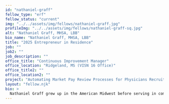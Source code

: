 ```yaml
---
id: "nathaniel-graff"
fellow_type: "erf"
fellow_status: "current"
img: "../../assets/img/fellows/nathaniel-graff.jpg"
profileImg: "../../assets/img/fellows/nathaniel-graff-sq.jpg"
alt: "Nathaniel Graff, MHSA, LBB"
bio_name: "Nathaniel Graff, MHSA, LBB"
title: "2025 Entrepreneur in Residence"
job: ""
job2: ""
job_description: ""
office_title: "Continuous Improvement Manager"
office_location: "Ridgeland, MS (VISN 16 Office)"
office_title2: ""
office_location2: ""
project: "Automating Market Pay Review Processes for Physicians Recruitment in VISN 16 Human Resources"
layout: "fellow.njk"
bio: >
  Nathaniel Graff grew up in the American Midwest before serving in combat arms units of the US Army as a medic, including one tour in Iraq. Afterward, he graduated with degrees in political science and philosophy, with graduate degrees in health services administration and long-term care administration. Graff's Veteran related work includes interning for the US House of Representatives Veterans Affairs Committee, serving as a City Commissioner for Veterans Affairs, and working in VHA clinical operations roles in Compensation & Pension, Primary Care, Surgery, Anesthesiology, Interventional Pain, and a Surgical Intensive Care Unit. Additional VHA roles include serving as a facility Systems Redesign Coordinator, membership of a facility Ethics Committee, and current service in the unique role of a VISN Human Resources Continuous Improvement Manager.
---
```

